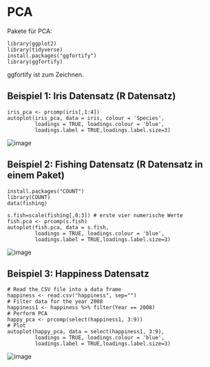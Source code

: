 # PCA

Pakete für PCA:
```
library(ggplot2)
library(tidyverse)
install.packages("ggfortify")
library(ggfortify)
```
ggfortify ist zum Zeichnen.

## Beispiel 1: Iris Datensatz (R Datensatz)
```
iris_pca <- prcomp(iris[,1:4])
autoplot(iris_pca, data = iris, colour = 'Species',
         loadings = TRUE, loadings.colour = 'blue',
         loadings.label = TRUE,loadings.label.size=3)
```
![image](https://github.com/tbilgin/DataScienceCourse/assets/26571015/7a44c9c1-fc36-4d0b-9a56-8c001717e496)


## Beispiel 2: Fishing Datensatz (R Datensatz in einem Paket)
```
install.packages("COUNT")
library(COUNT)
data(fishing)

s.fish=scale(fishing[,0:3]) # erste vier numerische Werte
fish.pca <- prcomp(s.fish)
autoplot(fish.pca, data = s.fish,
         loadings = TRUE, loadings.colour = 'blue',
         loadings.label = TRUE,loadings.label.size=3)
```
![image](https://github.com/tbilgin/DataScienceCourse/assets/26571015/2ff52ecc-5fac-4f3a-9f1f-9b3fdbbc50fd)



## Beispiel 3: Happiness Datensatz
```
# Read the CSV file into a data frame
happiness <- read.csv("happiness", sep="")
# Filter data for the year 2008
happiness1 <- happiness %>% filter(Year == 2008)
# Perform PCA
happy_pca <- prcomp(select(happiness1, 3:9))
# Plot
autoplot(happy_pca, data = select(happiness1, 3:9),
         loadings = TRUE, loadings.colour = 'blue',
         loadings.label = TRUE,loadings.label.size=3)
```
![image](https://github.com/tbilgin/DataScienceCourse/assets/26571015/54ba4809-f751-42c0-b092-e5d2050e1535)



